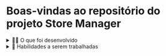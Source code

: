 # Boas-vindas ao repositório do projeto Store Manager

  
<details>
<summary>🧑‍💻 O que foi desenvolvido</summary>

- Uma API RESTful utilizando a arquitetura em camadas!

- A API a ser construída é um sistema de gerenciamento de vendas em que será possível criar, visualizar, deletar e atualizar produtos e vendas. Utilizando o banco de dados MySQL para a gestão de dados.

- Tambem foi desenvolvido testes para garantir as funcionalidade das implementações.

</details>
  
<details>
  <summary>📝 Habilidades a serem trabalhadas </summary>

- Interação com um banco de dados relacional MySQL;
- Implementação de uma API utilizando arquitetura em camadas;
- Criação de validações para os dados recebidos pela API;
- Escrita de testes para APIs para garantir a implementação dos endpoints;

</details>
